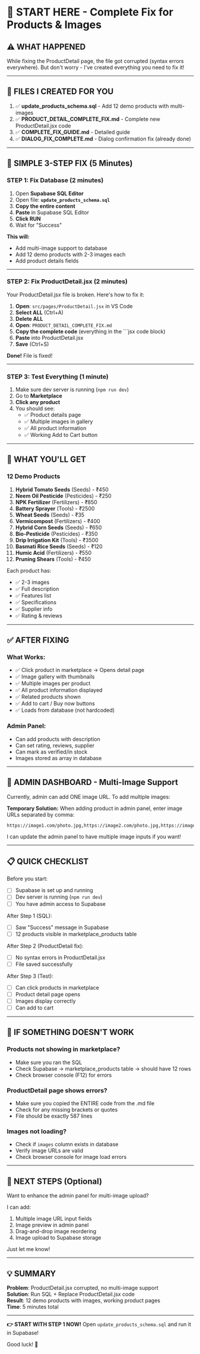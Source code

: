 # 🚀 START HERE - Complete Fix for Products & Images

## ⚠️ WHAT HAPPENED

While fixing the ProductDetail page, the file got corrupted (syntax errors everywhere). But don't worry - I've created everything you need to fix it!

---

## 📁 FILES I CREATED FOR YOU

1. ✅ **update_products_schema.sql** - Add 12 demo products with multi-images
2. ✅ **PRODUCT_DETAIL_COMPLETE_FIX.md** - Complete new ProductDetail.jsx code
3. ✅ **COMPLETE_FIX_GUIDE.md** - Detailed guide
4. ✅ **DIALOG_FIX_COMPLETE.md** - Dialog confirmation fix (already done)

---

## 🎯 SIMPLE 3-STEP FIX (5 Minutes)

### STEP 1: Fix Database (2 minutes)

1. Open **Supabase SQL Editor**
2. Open file: **`update_products_schema.sql`**
3. **Copy the entire content**
4. **Paste** in Supabase SQL Editor
5. **Click RUN**
6. Wait for "Success"

**This will:**
- Add multi-image support to database
- Add 12 demo products with 2-3 images each
- Add product details fields

---

### STEP 2: Fix ProductDetail.jsx (2 minutes)

Your ProductDetail.jsx file is broken. Here's how to fix it:

1. **Open**: `src/pages/ProductDetail.jsx` in VS Code
2. **Select ALL** (Ctrl+A)
3. **Delete ALL**
4. **Open**: `PRODUCT_DETAIL_COMPLETE_FIX.md`
5. **Copy the complete code** (everything in the ```jsx code block)
6. **Paste** into ProductDetail.jsx
7. **Save** (Ctrl+S)

**Done!** File is fixed!

---

### STEP 3: Test Everything (1 minute)

1. Make sure dev server is running (`npm run dev`)
2. Go to **Marketplace**
3. **Click any product**
4. You should see:
   - ✅ Product details page
   - ✅ Multiple images in gallery
   - ✅ All product information
   - ✅ Working Add to Cart button

---

## 🎨 WHAT YOU'LL GET

### 12 Demo Products

1. **Hybrid Tomato Seeds** (Seeds) - ₹450
2. **Neem Oil Pesticide** (Pesticides) - ₹250
3. **NPK Fertilizer** (Fertilizers) - ₹850
4. **Battery Sprayer** (Tools) - ₹2500
5. **Wheat Seeds** (Seeds) - ₹35
6. **Vermicompost** (Fertilizers) - ₹400
7. **Hybrid Corn Seeds** (Seeds) - ₹650
8. **Bio-Pesticide** (Pesticides) - ₹350
9. **Drip Irrigation Kit** (Tools) - ₹3500
10. **Basmati Rice Seeds** (Seeds) - ₹120
11. **Humic Acid** (Fertilizers) - ₹550
12. **Pruning Shears** (Tools) - ₹450

Each product has:
- ✅ 2-3 images
- ✅ Full description
- ✅ Features list
- ✅ Specifications
- ✅ Supplier info
- ✅ Rating & reviews

---

## ✅ AFTER FIXING

### What Works:
- ✅ Click product in marketplace → Opens detail page
- ✅ Image gallery with thumbnails
- ✅ Multiple images per product
- ✅ All product information displayed
- ✅ Related products shown
- ✅ Add to cart / Buy now buttons
- ✅ Loads from database (not hardcoded)

### Admin Panel:
- Can add products with description
- Can set rating, reviews, supplier
- Can mark as verified/in stock
- Images stored as array in database

---

## 🔧 ADMIN DASHBOARD - Multi-Image Support

Currently, admin can add ONE image URL. To add multiple images:

**Temporary Solution:**
When adding product in admin panel, enter image URLs separated by comma:
```
https://image1.com/photo.jpg,https://image2.com/photo.jpg,https://image3.com/photo.jpg
```

I can update the admin panel to have multiple image inputs if you want!

---

## 📋 QUICK CHECKLIST

Before you start:
- [ ] Supabase is set up and running
- [ ] Dev server is running (`npm run dev`)
- [ ] You have admin access to Supabase

After Step 1 (SQL):
- [ ] Saw "Success" message in Supabase
- [ ] 12 products visible in marketplace_products table

After Step 2 (ProductDetail fix):
- [ ] No syntax errors in ProductDetail.jsx
- [ ] File saved successfully

After Step 3 (Test):
- [ ] Can click products in marketplace
- [ ] Product detail page opens
- [ ] Images display correctly
- [ ] Can add to cart

---

## 🐛 IF SOMETHING DOESN'T WORK

### Products not showing in marketplace?
- Make sure you ran the SQL
- Check Supabase → marketplace_products table → should have 12 rows
- Check browser console (F12) for errors

### ProductDetail page shows errors?
- Make sure you copied the ENTIRE code from the .md file
- Check for any missing brackets or quotes
- File should be exactly 587 lines

### Images not loading?
- Check if `images` column exists in database
- Verify image URLs are valid
- Check browser console for image load errors

---

## 🎯 NEXT STEPS (Optional)

Want to enhance the admin panel for multi-image upload?

I can add:
1. Multiple image URL input fields
2. Image preview in admin panel
3. Drag-and-drop image reordering
4. Image upload to Supabase storage

Just let me know!

---

## 💡 SUMMARY

**Problem**: ProductDetail.jsx corrupted, no multi-image support  
**Solution**: Run SQL + Replace ProductDetail.jsx code  
**Result**: 12 demo products with images, working product pages  
**Time**: 5 minutes total  

---

**👉 START WITH STEP 1 NOW!** Open `update_products_schema.sql` and run it in Supabase!

Good luck! 🚀
